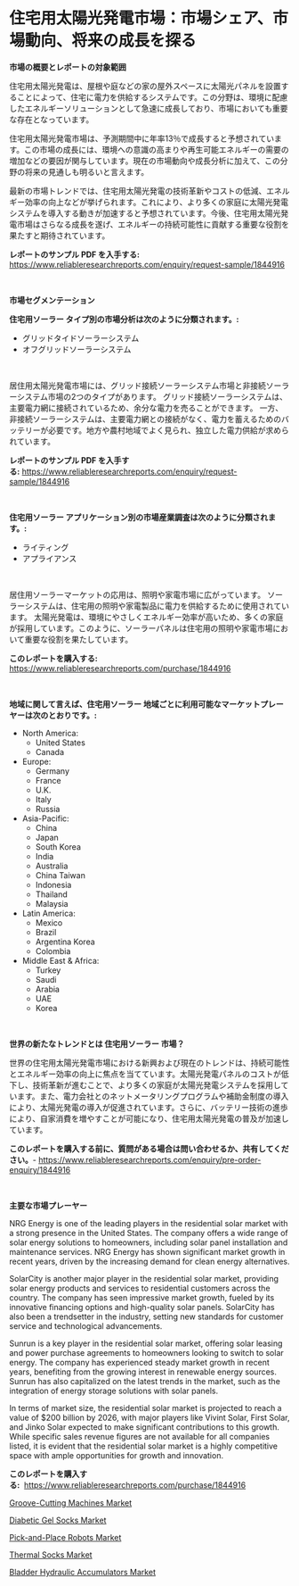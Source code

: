 <p><h1>住宅用太陽光発電市場：市場シェア、市場動向、将来の成長を探る</h1></p><p><strong>市場の概要とレポートの対象範囲</strong></p>
<p><p>住宅用太陽光発電は、屋根や庭などの家の屋外スペースに太陽光パネルを設置することによって、住宅に電力を供給するシステムです。この分野は、環境に配慮したエネルギーソリューションとして急速に成長しており、市場においても重要な存在となっています。</p><p>住宅用太陽光発電市場は、予測期間中に年率13％で成長すると予想されています。この市場の成長には、環境への意識の高まりや再生可能エネルギーの需要の増加などの要因が関与しています。現在の市場動向や成長分析に加えて、この分野の将来の見通しも明るいと言えます。</p><p>最新の市場トレンドでは、住宅用太陽光発電の技術革新やコストの低減、エネルギー効率の向上などが挙げられます。これにより、より多くの家庭に太陽光発電システムを導入する動きが加速すると予想されています。今後、住宅用太陽光発電市場はさらなる成長を遂げ、エネルギーの持続可能性に貢献する重要な役割を果たすと期待されています。</p></p>
<p><strong>レポートのサンプル PDF を入手する:</strong> <a href="https://www.reliableresearchreports.com/enquiry/request-sample/1844916">https://www.reliableresearchreports.com/enquiry/request-sample/1844916</a></p>
<p>&nbsp;</p>
<p><strong>市場セグメンテーション</strong></p>
<p><strong>住宅用ソーラー タイプ別の市場分析は次のように分類されます。:</strong></p>
<p><ul><li>グリッドタイドソーラーシステム</li><li>オフグリッドソーラーシステム</li></ul></p>
<p>&nbsp;</p>
<p><p>居住用太陽光発電市場には、グリッド接続ソーラーシステム市場と非接続ソーラーシステム市場の2つのタイプがあります。 グリッド接続ソーラーシステムは、主要電力網に接続されているため、余分な電力を売ることができます。 一方、非接続ソーラーシステムは、主要電力網との接続がなく、電力を蓄えるためのバッテリーが必要です。地方や農村地域でよく見られ、独立した電力供給が求められています。</p></p>
<p><strong>レポートのサンプル PDF を入手する:</strong>&nbsp;<a href="https://www.reliableresearchreports.com/enquiry/request-sample/1844916">https://www.reliableresearchreports.com/enquiry/request-sample/1844916</a></p>
<p>&nbsp;</p>
<p><strong> 住宅用ソーラー アプリケーション別の市場産業調査は次のように分類されます。:</strong></p>
<p><ul><li>ライティング</li><li>アプライアンス</li></ul></p>
<p>&nbsp;</p>
<p><p>居住用ソーラーマーケットの応用は、照明や家電市場に広がっています。 ソーラーシステムは、住宅用の照明や家電製品に電力を供給するために使用されています。 太陽光発電は、環境にやさしくエネルギー効率が高いため、多くの家庭が採用しています。このように、ソーラーパネルは住宅用の照明や家電市場において重要な役割を果たしています。</p></p>
<p><strong>このレポートを購入する:</strong>&nbsp; <a href="https://www.reliableresearchreports.com/purchase/1844916">https://www.reliableresearchreports.com/purchase/1844916</a></p>
<p>&nbsp;</p>
<p><strong>地域に関して言えば、住宅用ソーラー 地域ごとに利用可能なマーケットプレーヤーは次のとおりです。:</strong></p>
<p><ul>
    <li>
        North America:
        <ul>
            <li>United States</li>
            <li>Canada</li>
        </ul>
    </li>
    <li>
        Europe:
        <ul>
            <li>Germany</li>
            <li>France</li>
            <li>U.K.</li>
            <li>Italy</li>
            <li>Russia</li>
        </ul>
    </li>
    <li>
        Asia-Pacific:
        <ul>
            <li>China</li>
            <li>Japan</li>
            <li>South Korea</li>
            <li>India</li>
            <li>Australia</li>
            <li>China Taiwan</li>
            <li>Indonesia</li>
            <li>Thailand</li>
            <li>Malaysia</li>
        </ul>
    </li>
    <li>
        Latin America:
        <ul>
            <li>Mexico</li>
            <li>Brazil</li>
            <li>Argentina Korea</li>
            <li>Colombia</li>
        </ul>
    </li>
    <li>
        Middle East & Africa:
        <ul>
            <li>Turkey</li>
            <li>Saudi</li>
            <li>Arabia</li>
            <li>UAE</li>
            <li>Korea</li>
        </ul>
    </li>
    </ul></p>
<p>&nbsp;</p>
<p><strong>世界の新たなトレンドとは 住宅用ソーラー 市場？</strong></p>
<p><p>世界の住宅用太陽光発電市場における新興および現在のトレンドは、持続可能性とエネルギー効率の向上に焦点を当てています。太陽光発電パネルのコストが低下し、技術革新が進むことで、より多くの家庭が太陽光発電システムを採用しています。また、電力会社とのネットメータリングプログラムや補助金制度の導入により、太陽光発電の導入が促進されています。さらに、バッテリー技術の進歩により、自家消費を増やすことが可能になり、住宅用太陽光発電の普及が加速しています。</p></p>
<p><strong>このレポートを購入する前に、質問がある場合は問い合わせるか、共有してください。</strong>- <a href="https://www.reliableresearchreports.com/enquiry/pre-order-enquiry/1844916">https://www.reliableresearchreports.com/enquiry/pre-order-enquiry/1844916</a></p>
<p>&nbsp;</p>
<p><strong>主要な市場プレーヤー</strong></p>
<p><p>NRG Energy is one of the leading players in the residential solar market with a strong presence in the United States. The company offers a wide range of solar energy solutions to homeowners, including solar panel installation and maintenance services. NRG Energy has shown significant market growth in recent years, driven by the increasing demand for clean energy alternatives.</p><p>SolarCity is another major player in the residential solar market, providing solar energy products and services to residential customers across the country. The company has seen impressive market growth, fueled by its innovative financing options and high-quality solar panels. SolarCity has also been a trendsetter in the industry, setting new standards for customer service and technological advancements.</p><p>Sunrun is a key player in the residential solar market, offering solar leasing and power purchase agreements to homeowners looking to switch to solar energy. The company has experienced steady market growth in recent years, benefiting from the growing interest in renewable energy sources. Sunrun has also capitalized on the latest trends in the market, such as the integration of energy storage solutions with solar panels.</p><p>In terms of market size, the residential solar market is projected to reach a value of $200 billion by 2026, with major players like Vivint Solar, First Solar, and Jinko Solar expected to make significant contributions to this growth. While specific sales revenue figures are not available for all companies listed, it is evident that the residential solar market is a highly competitive space with ample opportunities for growth and innovation.</p></p>
<p><strong>このレポートを購入する:</strong>&nbsp;&nbsp;<a href="https://www.reliableresearchreports.com/purchase/1844916">https://www.reliableresearchreports.com/purchase/1844916</a></p>
<p><p><a href="https://cautious-neon-760.notion.site/Groove-Cutting-Machines-Market-Insights-Market-Players-and-Forecast-Till-2031-8d0f831a95274b599c011949c9250aa2">Groove-Cutting Machines Market</a></p><p><a href="https://view.publitas.com/reportprime-1/diabetic-gel-socks-market-size-and-growth-market-segmentation-regional-and-country-breakdowns-and-market-trends-for-period-from-2024-2031/">Diabetic Gel Socks Market</a></p><p><a href="https://frill-swim-3cd.notion.site/Pick-and-Place-Robots-Market-Research-Report-Reveals-The-Latest-Trends-And-Opportunities-of-this-Mar-90296060cc284639a9142c6d385395da">Pick-and-Place Robots Market</a></p><p><a href="https://view.publitas.com/reportprime-1/thermal-socks-market-analysis-and-market-size-global-industry-overview-market-segmentation-and-forecast-2024-to-2031/">Thermal Socks Market</a></p><p><a href="https://gentle-editor-9db.notion.site/Bladder-Hydraulic-Accumulators-Market-Growth-Market-Trends-COVID-19-Impact-and-Forecasts-for-peri-53a385c43d8e44958a56ee4cbcbb6a61">Bladder Hydraulic Accumulators Market</a></p></p>